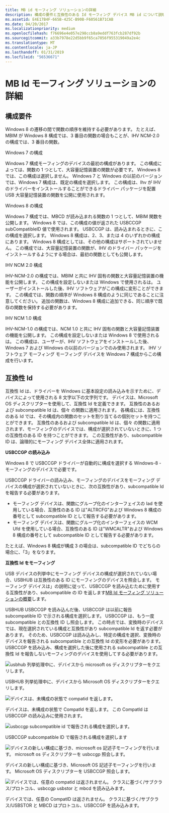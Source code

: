 ```yaml
---
title: MB id モーフィング ソリューションの詳細
description: 構成の要件と互換性のある Id モーフィング デバイス MB id について説明します
ms.assetid: E4E17B4F-665B-425C-B90B-F60561B71CAB
ms.date: 04/20/2017
ms.localizationpriority: medium
ms.openlocfilehash: f76696e4e057e298ccb8a9eddf763fcb287df92b
ms.sourcegitcommit: a33b7978e22d5bb9f65ca7056f955319049a2e4c
ms.translationtype: MT
ms.contentlocale: ja-JP
ms.lasthandoff: 01/31/2019
ms.locfileid: "56536671"
---
```

# <a name="mb-identity-morphing-solution-details"></a>MB Id モーフィング ソリューションの詳細


## <a name="configuration-requirements"></a>構成要件


Windows 8 の遷移の間で関数の順序を維持する必要があります。 たとえば、MBIM が Windows 8 構成では、3 番目の関数の場合もことが、IHV NCM-2.0 の構成では、3 番目の関数。

Windows 7 の構成

Windows 7 構成モーフィングのデバイスの最初の構成があります。 この構成によっては、関数の 1 つとして、大容量記憶装置の関数が必要です。 Windows 8 では、この構成は選択しません。 Windows 7 と Windows の以前のバージョンでは、Windows 7 構成は、既定の構成を選択します。 この構成は、Ihv が IHV のドライバーをインストールすることができるドライバー パッケージを配置 USB 大容量記憶装置の関数を公開に使用されます。

Windows 8 の構成

Windows 7 構成では、MBCD が読み込まれる関数の 1 つとして、MBIM 関数を公開します。 Windows 8 では、この構成の値が返された USBCCGP subCompatibleID 値で使用されます。 USBCCGP は、読み込まれるときに、この構成を選択します。 Windows 8 構成は、2、3、または 4 のいずれかの構成にあります。 Windows 8 構成としては、その他の構成はサポートされていません。 この構成では、大容量記憶装置の関数が、IHV のドライバー パッケージをインストールするようにする場合は、最初の関数としても公開します。

IHV NCM 2.0 構成

IHV-NCM-2.0 の構成では、MBIM と共に IHV 固有の関数と大容量記憶装置の機能を公開します。 この構成を設定しないまたは Windows で使用されるは。 ユーザーがインストールした後、IHV ソフトウェアがこの構成に変形ことができます。 この構成では、関数の順序が Windows 8 構成のように同じであることに注意してください。 追加の関数は、Windows 8 構成に追加できる、同じ順序で既存の関数を保持する必要があります。

IHV NCM 1.0 構成

IHV-NCM-1.0 の構成では、NCM 1.0 と共に IHV 固有の関数と大容量記憶装置の機能を公開します。 この構成を設定しないまたは Windows 8 で使用されるは。 この構成は、ユーザーが、IHV ソフトウェアをインストールした後、Windows 7 および Windows の以前のバージョンでのみ使用されます。 IHV ソフトウェア モーフィング モーフィング デバイスを Windows 7 構成からこの構成を行います。

## <a name="compatible-ids"></a>互換性 Id


互換性 Id は、ドライバーを Windows に基本設定の読み込みを示すために、デバイスによって使用される 8 文字以下の文字列です。 デバイスは、Microsoft OS ディスクリプターを使用して、互換性 Id を定義できます。 互換性のあるおよび subcompatible Id は、個々 の関数に適用されます。 各構成には、互換性のある Id では、その構成内の関数のセットを割り当てるの個別セットを持つことができます。 互換性のあるおよび subcompatible Id は、個々 の関数に適用されます、モーフィングのデバイスでは、構成が選択されていないときに、1 つの互換性のある ID を持つことができます。 この互換性があり、subcompatible ID は、論理的にモーフィング デバイス全体に適用されます。

**USBCCGP の読み込み**

Windows 8 で USBCCGP ドライバーが自動的に構成を選択する Windows-8 - モーフィングのデバイスで必要です。

USBCCGP ドライバーの読み込み、モーフィングのデバイスをモーフィング デバイスの構成が選択されていないときに、次の互換性があり、subcompatible Id を報告する必要があります。

-   モーフィング デバイスは、関数にグループ化のインターフェイスの Iad を使用している場合、互換性のある ID は"ALTRCFG"および Windows 8 構成の番号として subcompatible ID として報告する必要があります。
-   モーフィング デバイスは、関数にグループ化のインターフェイスの WCM Ufd を使用している場合、互換性のある ID は"WMCALTR"および Windows 8 構成の番号として subcompatible ID として報告する必要があります。

たとえば、Windows 8 構成が構成 3 の場合は、subcompatible ID でどちらの場合に、「3」をなります。

**互換性 Id をモーフィング**

USB デバイスの列挙中にモーフィング デバイスの構成が選択されていない場合、USBHUB は互換性のある ID にモーフィングのデバイスを照会します。 モーフィング デバイスは」の説明に従って、USBCCGP を読み込むために使用する互換性があり、subcompatible の ID を返します[MB Id モーフィング ソリューションの概要](mb-identity-morphing-solution-overview.md)します。

USBHUB USBCCGP を読み込んだ後、USBCCGP は以前に報告 subcompatible ID で示される構成を選択します。 USBCCGP は、もう一度 subcompatible との互換性 ID し照会します。 この時点では、変換時のデバイスでは、現在選択されている構成と互換性があり subcompatible Id を返す必要があります。 そのため、USBCCGP は読み込みし、特定の構成を選択、変換時のデバイスを報告される subcompatible との互換性 Id の変形を必要があります。 USBCCGP を読み込み、構成を選択した後に使用される subcompatible との互換性 Id を報告しないモーフィングのデバイスを使用してする必要があります。

![usbhub 列挙処理中に、デバイスから microsoft os ディスクリプターをクエリします。](images/mbim13.png)

USBHUB 列挙処理中に、デバイスから Microsoft OS ディスクリプターをクエリします。

![デバイスは、未構成の状態で compatid を返します。 ](images/mbim14.png)

デバイスは、未構成の状態で CompatId を返します。 この CompatId は USBCCGP の読み込みに使用されます。

![usbccgp subcompatible id で報告される構成を選択します。](images/mbim15.png)

USBCCGP subcompatible ID で報告される構成を選択します

![デバイスの新しい構成に基づき、microsoft os 記述子モーフィングを行います。 microsoft os ディスクリプターを usbccgp 照会します。](images/mbim16.png)

デバイスの新しい構成に基づき、Microsoft OS 記述子モーフィングを行います。 Microsoft OS ディスクリプターを USBCCGP 照会します。

![デバイスでは、任意の compatid は返されません。 クラスに基づく/サブクラス/プロトコル、usbccgp usbstor と mbcd を読み込みます。](images/mbim17.png)

デバイスでは、任意の CompatID は返されません。 クラスに基づく/サブクラス/USBSTOR と MBCD はプロトコル、USBCCGP を読み込みます。

 

 





